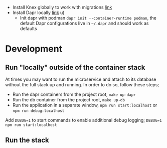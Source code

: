 - Install Knex globally to work with migrations [link](https://knexjs.org/guide/migrations.html)
- Install Dapr locally [link](https://docs.dapr.io/getting-started/install-dapr-cli/)
u)
  - Init dapr with podman `dapr init --container-runtime podman`, the default Dapr configurations live in `~/.dapr` and should work as defaults


# Development

## Run "locally" outside of the container stack
At times you may want to run the microservice and attach to its database without the full stack up and running. In order to do so, follow these steps;

- Run the dapr containers from the project root, `make up-dapr`
- Run the db container from the project root, `make up-db`
- Run the application in a separate window, `npm run start:localhost` or `npm run debug:localhost`

Add `DUBUG=1` to start commands to enable additional debug logging; `DEBUG=1 npm run start:localhost`


## Run the stack
